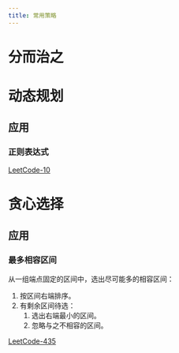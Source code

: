 ```yaml
---
title: 常用策略
---
```


# 分而治之

# 动态规划

## 应用

### 正则表达式

[LeetCode-10](./leetcode/10.regular-expression-matching.md)

# 贪心选择

## 应用

### 最多相容区间

从一组端点固定的区间中，选出尽可能多的相容区间：

1. 按区间右端排序。
1. 有剩余区间待选：
   1. 选出右端最小的区间。
   1. 忽略与之不相容的区间。

[LeetCode-435](./leetcode/435.non-overlapping-intervals.md)
